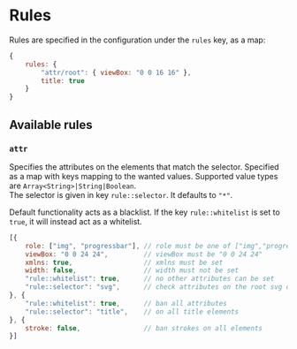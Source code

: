 # Rules

Rules are specified in the configuration under the `rules` key, as a map:

```javascript
{
    rules: {
        "attr/root": { viewBox: "0 0 16 16" },
        title: true
    }
}
```

## Available rules

### `attr`

Specifies the attributes on the elements that match the selector. 
Specified as a map with keys mapping to the wanted values. Supported value types are `Array<String>|String|Boolean`.  
The selector is given in key `rule::selector`. It defaults to `"*"`.

Default functionality acts as a blacklist. If the key `rule::whitelist` is set to `true`, it will instead act as a whitelist.

```javascript
[{
    role: ["img", "progressbar"], // role must be one of ["img","progressbar"]
    viewBox: "0 0 24 24",         // viewBox must be "0 0 24 24"
    xmlns: true,                  // xmlns must be set
    width: false,                 // width must not be set
    "rule::whitelist": true,      // no other attributes can be set
    "rule::selector": "svg",      // check attributes on the root svg object
}, {
    "rule::whitelist": true,      // ban all attributes
    "rule::selector": "title",    // on all title elements
}, {
    stroke: false,                // ban strokes on all elements
}]
```
